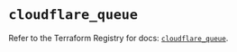 # `cloudflare_queue`

Refer to the Terraform Registry for docs: [`cloudflare_queue`](https://registry.terraform.io/providers/cloudflare/cloudflare/4.40.0/docs/resources/queue).
